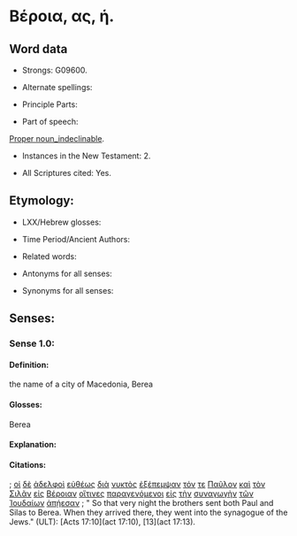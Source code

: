 # Βέροια, ας, ἡ.

<!-- Status: S2=NeedsFinalCheck -->
<!-- Lexica used for edits: LN MM -->

## Word data

* Strongs: G09600.


* Alternate spellings:

* Principle Parts: 

* Part of speech: 

[Proper noun_indeclinable](http://ugg.readthedocs.io/en/latest/proper_noun_indeclinable.html). 

* Instances in the New Testament: 2.

* All Scriptures cited: Yes.

## Etymology: 

* LXX/Hebrew glosses: 

* Time Period/Ancient Authors: 

* Related words: 

* Antonyms for all senses:

* Synonyms for all senses: 

## Senses:

### Sense  1.0: 

#### Definition: 

the name of a city of Macedonia, Berea

#### Glosses: 

Berea

#### Explanation: 



#### Citations: 

; [οἱ](../G35880/01.md) [δὲ](../G11610/01.md) [ἀδελφοὶ](../G00800/01.md) [εὐθέως](../G21120/01.md) [διὰ](../G12230/01.md) [νυκτὸς](../G35710/01.md) [ἐξέπεμψαν](../G15990/01.md) [τόν](../G35880/01.md) [τε](../G50370/01.md) [Παῦλον](../G39720/01.md) [καὶ](../G25320/01.md) [τὸν](../G35880/01.md) [Σιλᾶν](../G46090/01.md) [εἰς](../G15190/01.md) [Βέροιαν](../G09600/01.md) [οἵτινες](../G37480/01.md) [παραγενόμενοι](../G38540/01.md) [εἰς](../G15190/01.md) [τὴν](../G35880/01.md) [συναγωγὴν](../G48640/01.md) [τῶν](../G35880/01.md) [Ἰουδαίων](../G24530/01.md) [ἀπῄεσαν](../G05490/01.md)
; " So that very night the brothers sent both Paul and Silas to Berea. When they arrived there, they went into the synagogue of the Jews." (ULT): 
[Acts 17:10](act 17:10), [13](act 17:13).
